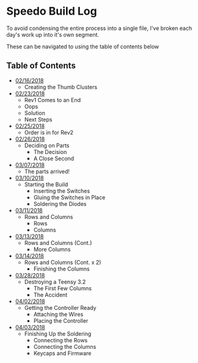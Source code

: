 # Speedo Build Log

To avoid condensing the entire process into a single file, I've broken each day's work up into it's own segment.

These can be navigated to using the table of contents below

## Table of Contents
* [02/16/2018](2018-02-16.md)
  * Creating the Thumb Clusters
* [02/23/2018](2018-02-23.md)
  * Rev1 Comes to an End
  * Oops
  * Solution
  * Next Steps
* [02/25/2018](2018-02-25.md)
  * Order is in for Rev2
* [02/26/2018](2018-02-27.md)
  * Deciding on Parts
    * The Decision
    * A Close Second
* [03/07/2018](2018-03-07.md)
  * The parts arrived!
* [03/10/2018](2018-03-10.md)
  * Starting the Build
    * Inserting the Switches
    * Gluing the Switches in Place
    * Soldering the Diodes
* [03/11/2018](2018-03-11.md)
  * Rows and Columns
    * Rows 
    * Columns
* [03/13/2018](2018-03-13.md)
  * Rows and Columns (Cont.)
    * More Columns 
* [03/14/2018](2018-03-14.md)
  * Rows and Columns (Cont. x 2)
    * Finishing the Columns 
* [03/28/2018](2018-03-28.md)
  * Destroying a Teensy 3.2
    * The First Few Columns
    * The Accident
* [04/02/2018](2018-04-02.md)
  * Getting the Controller Ready
    * Attaching the Wires
    * Placing the Controller
* [04/03/2018](2018-04-03.md)
  * Finishing Up the Soldering
    * Connecting the Rows
    * Connecting the Columns
    * Keycaps and Firmware

